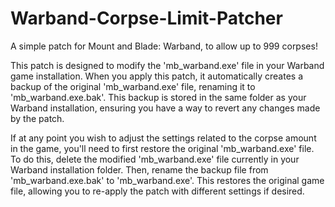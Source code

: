 # Warband-Corpse-Limit-Patcher
A simple patch for Mount and Blade: Warband, to allow up to 999 corpses!

This patch is designed to modify the 'mb_warband.exe' file in your Warband game installation. When you apply this patch, it automatically creates a backup of the original 'mb_warband.exe' file, renaming it to 'mb_warband.exe.bak'. This backup is stored in the same folder as your Warband installation, ensuring you have a way to revert any changes made by the patch.

If at any point you wish to adjust the settings related to the corpse amount in the game, you'll need to first restore the original 'mb_warband.exe' file. To do this, delete the modified 'mb_warband.exe' file currently in your Warband installation folder. Then, rename the backup file from 'mb_warband.exe.bak' to 'mb_warband.exe'. This restores the original game file, allowing you to re-apply the patch with different settings if desired.
